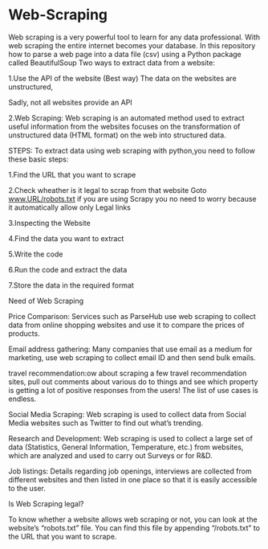# Web-Scraping
Web scraping is a very powerful tool to learn for any data professional. With web scraping the entire internet becomes your database. In this repository how to parse a web page into a data file (csv) using a Python package called BeautifulSoup
Two ways to extract data from a website:

1.Use the API of the website (Best way)
The data on the websites are unstructured,

Sadly, not all websites provide an API

2.Web Scraping:
Web scraping is an automated method used to extract useful information from the websites 
focuses on the transformation of unstructured data (HTML format) on the web into structured data.

STEPS:
To extract data using web scraping with python,you need to follow these basic steps:

1.Find the URL that you want to scrape

2.Check wheather is it legal to scrap from that website
Goto www.URL/robots.txt 
if you are using Scrapy you no need to worry because it automatically allow only Legal links

3.Inspecting the Website

4.Find the data you want to extract

5.Write the code

6.Run the code and extract the data

7.Store the data in the required format



Need of Web Scraping

Price Comparison: Services such as ParseHub use web scraping to collect data from
online shopping websites and use it to compare the prices of products.

Email address gathering: Many companies that use email as a medium for
marketing, use web scraping to collect email ID and then send bulk emails.

travel recommendation:ow about scraping a few travel recommendation sites, pull
out comments about various do to things and see which property is getting a lot of
positive responses from the users! The list of use cases is endless.

Social Media Scraping: Web scraping is used to collect data from Social Media
websites such as Twitter to find out what’s trending.

Research and Development: Web scraping is used to collect a large set of data
(Statistics, General Information, Temperature, etc.) from websites, which are
analyzed and used to carry out Surveys or for R&D.

Job listings: Details regarding job openings, interviews are collected from different
websites and then listed in one place so that it is easily accessible to the user.

Is Web Scraping legal?

To know whether a website allows web scraping
or not, you can look at the website’s
“robots.txt” file. You can find this file by
appending “/robots.txt” to the URL that you
want to scrape.

